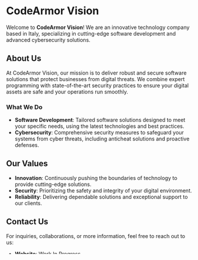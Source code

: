 # CodeArmor Vision

Welcome to **CodeArmor Vision**! We are an innovative technology company based in Italy, specializing in cutting-edge software development and advanced cybersecurity solutions.

## About Us

At CodeArmor Vision, our mission is to deliver robust and secure software solutions that protect businesses from digital threats. We combine expert programming with state-of-the-art security practices to ensure your digital assets are safe and your operations run smoothly.

### What We Do

- **Software Development**: Tailored software solutions designed to meet your specific needs, using the latest technologies and best practices.
- **Cybersecurity**: Comprehensive security measures to safeguard your systems from cyber threats, including anticheat solutions and proactive defenses.

## Our Values

- **Innovation**: Continuously pushing the boundaries of technology to provide cutting-edge solutions.
- **Security**: Prioritizing the safety and integrity of your digital environment.
- **Reliability**: Delivering dependable solutions and exceptional support to our clients.

## Contact Us

For inquiries, collaborations, or more information, feel free to reach out to us:

- **Website**: Work In Progress
- **Email**: contact@codearmovision.com
- **Location**: Italy

---

Thank you for visiting our GitHub profile. We look forward to connecting with you and exploring how we can contribute to your digital success!

